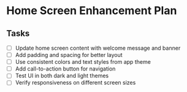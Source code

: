 # Home Screen Enhancement Plan

## Tasks
- [ ] Update home screen content with welcome message and banner
- [ ] Add padding and spacing for better layout
- [ ] Use consistent colors and text styles from app theme
- [ ] Add call-to-action button for navigation
- [ ] Test UI in both dark and light themes
- [ ] Verify responsiveness on different screen sizes
